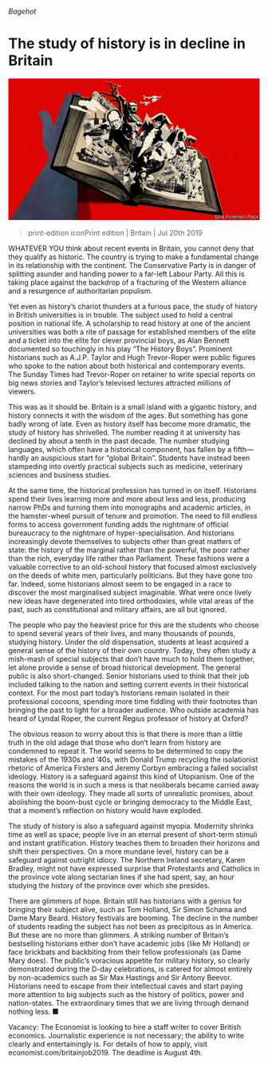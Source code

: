 ###### Bagehot

# The study of history is in decline in Britain 

![image](images/20190720_BRD000_0.jpg) 

> print-edition iconPrint edition | Britain | Jul 20th 2019 

WHATEVER YOU think about recent events in Britain, you cannot deny that they qualify as historic. The country is trying to make a fundamental change in its relationship with the continent. The Conservative Party is in danger of splitting asunder and handing power to a far-left Labour Party. All this is taking place against the backdrop of a fracturing of the Western alliance and a resurgence of authoritarian populism. 

Yet even as history’s chariot thunders at a furious pace, the study of history in British universities is in trouble. The subject used to hold a central position in national life. A scholarship to read history at one of the ancient universities was both a rite of passage for established members of the elite and a ticket into the elite for clever provincial boys, as Alan Bennett documented so touchingly in his play “The History Boys”. Prominent historians such as A.J.P. Taylor and Hugh Trevor-Roper were public figures who spoke to the nation about both historical and contemporary events. The Sunday Times had Trevor-Roper on retainer to write special reports on big news stories and Taylor’s televised lectures attracted millions of viewers. 

This was as it should be. Britain is a small island with a gigantic history, and history connects it with the wisdom of the ages. But something has gone badly wrong of late. Even as history itself has become more dramatic, the study of history has shrivelled. The number reading it at university has declined by about a tenth in the past decade. The number studying languages, which often have a historical component, has fallen by a fifth—hardly an auspicious start for “global Britain”. Students have instead been stampeding into overtly practical subjects such as medicine, veterinary sciences and business studies. 

At the same time, the historical profession has turned in on itself. Historians spend their lives learning more and more about less and less, producing narrow PhDs and turning them into monographs and academic articles, in the hamster-wheel pursuit of tenure and promotion. The need to fill endless forms to access government funding adds the nightmare of official bureaucracy to the nightmare of hyper-specialisation. And historians increasingly devote themselves to subjects other than great matters of state: the history of the marginal rather than the powerful, the poor rather than the rich, everyday life rather than Parliament. These fashions were a valuable corrective to an old-school history that focused almost exclusively on the deeds of white men, particularly politicians. But they have gone too far. Indeed, some historians almost seem to be engaged in a race to discover the most marginalised subject imaginable. What were once lively new ideas have degenerated into tired orthodoxies, while vital areas of the past, such as constitutional and military affairs, are all but ignored. 

The people who pay the heaviest price for this are the students who choose to spend several years of their lives, and many thousands of pounds, studying history. Under the old dispensation, students at least acquired a general sense of the history of their own country. Today, they often study a mish-mash of special subjects that don’t have much to hold them together, let alone provide a sense of broad historical development. The general public is also short-changed. Senior historians used to think that their job included talking to the nation and setting current events in their historical context. For the most part today’s historians remain isolated in their professional cocoons, spending more time fiddling with their footnotes than bringing the past to light for a broader audience. Who outside academia has heard of Lyndal Roper, the current Regius professor of history at Oxford? 

The obvious reason to worry about this is that there is more than a little truth in the old adage that those who don’t learn from history are condemned to repeat it. The world seems to be determined to copy the mistakes of the 1930s and ’40s, with Donald Trump recycling the isolationist rhetoric of America Firsters and Jeremy Corbyn embracing a failed socialist ideology. History is a safeguard against this kind of Utopianism. One of the reasons the world is in such a mess is that neoliberals became carried away with their own ideology. They made all sorts of unrealistic promises, about abolishing the boom-bust cycle or bringing democracy to the Middle East, that a moment’s reflection on history would have exploded. 

The study of history is also a safeguard against myopia. Modernity shrinks time as well as space; people live in an eternal present of short-term stimuli and instant gratification. History teaches them to broaden their horizons and shift their perspectives. On a more mundane level, history can be a safeguard against outright idiocy. The Northern Ireland secretary, Karen Bradley, might not have expressed surprise that Protestants and Catholics in the province vote along sectarian lines if she had spent, say, an hour studying the history of the province over which she presides. 

There are glimmers of hope. Britain still has historians with a genius for bringing their subject alive, such as Tom Holland, Sir Simon Schama and Dame Mary Beard. History festivals are booming. The decline in the number of students reading the subject has not been as precipitous as in America. But these are no more than glimmers. A striking number of Britain’s bestselling historians either don’t have academic jobs (like Mr Holland) or face brickbats and backbiting from their fellow professionals (as Dame Mary does). The public’s voracious appetite for military history, so clearly demonstrated during the D-day celebrations, is catered for almost entirely by non-academics such as Sir Max Hastings and Sir Antony Beevor. Historians need to escape from their intellectual caves and start paying more attention to big subjects such as the history of politics, power and nation-states. The extraordinary times that we are living through demand nothing less. ■ 

Vacancy: The Economist is looking to hire a staff writer to cover British economics. Journalistic experience is not necessary; the ability to write clearly and entertainingly is. For details of how to apply, visit economist.com/britainjob2019. The deadline is August 4th. 

